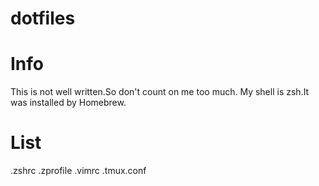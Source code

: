 # dotfiles

# Info
This is not well written.So don't count on me too much.
My shell is zsh.It was installed by Homebrew.

# List
.zshrc .zprofile .vimrc .tmux.conf
